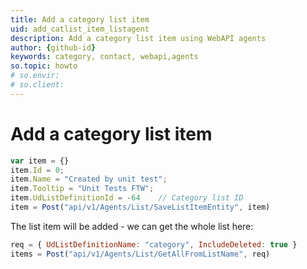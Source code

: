 ```yaml
---
title: Add a category list item
uid: add_catlist_item_listagent
description: Add a category list item using WebAPI agents
author: {github-id}
keywords: category, contact, webapi,agents
so.topic: howto
# so.envir:
# so.client:
---
```


# Add a category list item

```javascript
var item = {}
item.Id = 0;
item.Name = "Created by unit test";
item.Tooltip = "Unit Tests FTW";
item.UdListDefinitionId = -64    // Category list ID
item = Post("api/v1/Agents/List/SaveListItemEntity", item)
```

The list item will be added - we can get the whole list here:

```javascript
req = { UdListDefinitionName: "category", IncludeDeleted: true }
items = Post("api/v1/Agents/List/GetAllFromListName", req)
```
